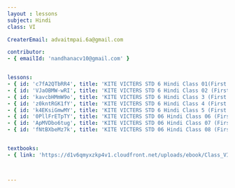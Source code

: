 ```yaml
--- 
layout : lessons 
subject: Hindi
class: VI

CreaterEmail: advaitmpai.6a@gmail.com

contributor: 
- { emailId: 'nandhanacv10@gmail.com' }


lessons: 
- { id: 'c7fA2QTbRR4', title: 'KITE VICTERS STD 6 Hindi Class 01(First Bell-ഫസ്റ്റ് ബെല്‍)' }
- { id: 'VJaOBMW-wRI', title: 'KITE VICTERS STD 6 Hindi Class 02 (First Bell-ഫസ്റ്റ് ബെല്‍)' }
- { id: 'kavcbHMmW9o', title: 'KITE VICTERS STD 6 Hindi Class 3 (First Bell-ഫസ്റ്റ് ബെല്‍)' }
- { id: 'z0kntRGK1fY', title: 'KITE VICTERS STD 6 Hindi Class 4 (First Bell-ഫസ്റ്റ് ബെല്‍)' }
- { id: 'k4EKsiGmwMY', title: 'KITE VICTERS STD 6 Hindi Class 5 (First Bell-ഫസ്റ്റ് ബെല്‍)' }
- { id: '0PllFrETpTY', title: 'KITE VICTERS STD 06 Hindi Class 06 (First Bell-ഫസ്റ്റ് ബെല്‍)' }
- { id: 'ApMVDbo6tug', title: 'KITE VICTERS STD 06 Hindi Class 07 (First Bell-ഫസ്റ്റ് ബെല്‍)' }
- { id: 'fNtBXbeMz7k', title: 'KITE VICTERS STD 06 Hindi Class 08 (First Bell-ഫസ്റ്റ് ബെല്‍)' }


textbooks:
- { link: 'https://d1v6qmyxzkp4v1.cloudfront.net/uploads/ebook/Class_VI/Hindi/HIndi6.pdf', title: 'Hindi' , medium: '' }



--- 
```

